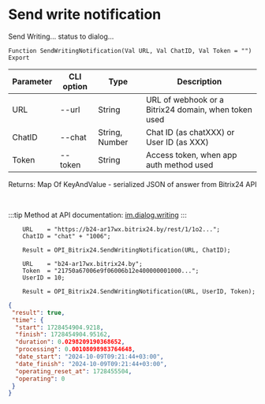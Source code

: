 ﻿---
sidebar_position: 16
---

# Send write notification
 Send Writing... status to dialog...



`Function SendWritingNotification(Val URL, Val ChatID, Val Token = "") Export`

  | Parameter | CLI option | Type | Description |
  |-|-|-|-|
  | URL | --url | String | URL of webhook or a Bitrix24 domain, when token used |
  | ChatID | --chat | String, Number | Chat ID (as chatXXX) or User ID (as XXX) |
  | Token | --token | String | Access token, when app auth method used |

  
  Returns:  Map Of KeyAndValue - serialized JSON of answer from Bitrix24 API

<br/>

:::tip
Method at API documentation: [im.dialog.writing](https://dev.1c-bitrix.ru/learning/course/?COURSE_ID=93&LESSON_ID=23802)
:::
<br/>


```bsl title="Code example"
    URL    = "https://b24-ar17wx.bitrix24.by/rest/1/1o2...";
    ChatID = "chat" + "1006";

    Result = OPI_Bitrix24.SendWritingNotification(URL, ChatID);

    URL    = "b24-ar17wx.bitrix24.by";
    Token  = "21750a67006e9f06006b12e400000001000...";
    UserID = 10;

    Result = OPI_Bitrix24.SendWritingNotification(URL, UserID, Token);
```
 



```json title="Result"
{
 "result": true,
 "time": {
  "start": 1728454904.9218,
  "finish": 1728454904.95162,
  "duration": 0.0298209190368652,
  "processing": 0.00108098983764648,
  "date_start": "2024-10-09T09:21:44+03:00",
  "date_finish": "2024-10-09T09:21:44+03:00",
  "operating_reset_at": 1728455504,
  "operating": 0
 }
}
```
